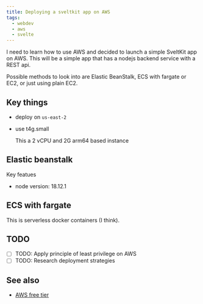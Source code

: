 ```yaml
---
title: Deploying a sveltkit app on AWS
tags:
  - webdev
  - aws
  - svelte
---
```


I need to learn how to use AWS and decided to launch a simple SveltKit app on
AWS. This will be a simple app that has a nodejs backend service with a REST
api.

Possible methods to look into are Elastic BeanStalk, ECS with fargate or EC2, or
just using plain EC2.

## Key things

- deploy on `us-east-2`
- use t4g.small

  This a 2 vCPU and 2G arm64 based instance

## Elastic beanstalk

Key featues

- node version: 18.12.1

[platform details]:
  https://docs.aws.amazon.com/elasticbeanstalk/latest/platforms/platforms-supported.html#platforms-supported.nodejs

## ECS with fargate

This is serverless docker containers (I think).

## TODO

- [ ] TODO: Apply principle of least privilege on AWS
- [ ] TODO: Research deployment strategies

## See also

- [AWS free tier](../340)
